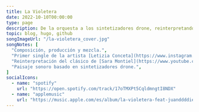```yaml
---
title: La Violetera
date: 2022-10-10T00:00:00
type: page
description: De la orquesta a los sintetizadores drone, reinterpretando un clásico.
topic: blog, hugo, github
songImageUrl: "/la-violetera_cover.jpg"
songNotes: [
  "Composición, producción y mezcla.",
  "Primer single de la artista [Letizia Conceta](https://www.instagram.com/letiziaconceta/).",
  "Reinterpretación del clásico de [Sara Montiel](https://www.youtube.com/watch?v=I1Rll1KKSB8).",
  "Paisaje sonoro basado en sintetizadores drone.",
]
socialIcons:
  - name: "spotify"
    url: "https://open.spotify.com/track/17oTMXPt5CqldmngtI8NDX"
  - name: "applemusic"
    url: "https://music.apple.com/es/album/la-violetera-feat-juanddddiego/1648470972"
---
```

